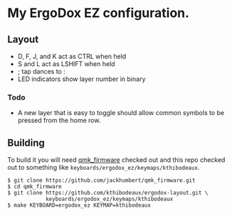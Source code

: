 # My ErgoDox EZ configuration.

## Layout
* D, F, J, and K act as CTRL when held
* S and L act as LSHIFT when held
* ; tap dances to :
* LED indicators show layer number in binary

### Todo
* A new layer that is easy to toggle should allow common symbols to be pressed from the home row.

## Building

To build it you will need [qmk_firmware][qmk] checked out and this repo checked
out to something like `keyboards/ergodox_ez/keymaps/kthibodeaux`.

 [qmk]: https://github.com/jackhumbert/qmk_firmware

```
$ git clone https://github.com/jackhumbert/qmk_firmware.git
$ cd qmk_firmware
$ git clone https://github.com/kthibodeaux/ergodox-layout.git \
            keyboards/ergodox_ez/keymaps/kthibodeaux
$ make KEYBOARD=ergodox_ez KEYMAP=kthibodeaux
```
